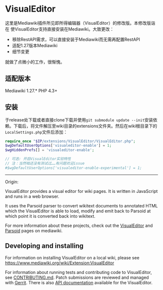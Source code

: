 # VisualEditor

这里是Mediawiki插件所见即所得编辑器（VisualEditor）的修改版。本修改版诣在
使VisualEditor支持直接安装在Mediawiki。大致更改：

- 移除RestAPI需求，可以直接安装于Mediawiki而无需再配置RestAPI
- 适配1.27版本Mediawiki
- 细节变更

就做了点微小的工作，很惭愧。

## 适配版本

Mediawiki 1.27.*
PHP 4.3+

## 安装

于release处下载或者直接clone下载并使用`git submodule update --init`安装依
赖。下载后，将文件解压至wiki目录的extensions文件夹。然后在wiki根目录下的
`LocalSettings.php`文件后添加：

```php
require_once "$IP/extensions/VisualEditor/VisualEditor.php";
$wgDefaultUserOptions['visualeditor-enable'] = 1;
$wgHiddenPrefs[] = 'visualeditor-enable';

// 可选: 开启VisualEditor实验特性
// 注：当然咱还没有测试过……有问题欢迎issue
#$wgDefaultUserOptions['visualeditor-enable-experimental'] = 1;
```

---
Origin:

VisualEditor provides a visual editor for wiki pages. It is written in
JavaScript and runs in a web browser.

It uses the Parsoid parser to convert wikitext documents to annotated HTML
which the VisualEditor is able to load, modify and emit back to Parsoid at
which point it is converted back into wikitext.

For more information about these projects, check out the [VisualEditor][]
and [Parsoid][] pages on mediawiki.


## Developing and installing

For information on installing VisualEditor on a local wiki, please
see https://www.mediawiki.org/wiki/Extension:VisualEditor

For information about running tests and contributing code to VisualEditor,
see [CONTRIBUTING.md](./CONTRIBUTING.md).  Patch submissions are reviewed and managed with
[Gerrit][].  There is also [API documentation][] available for the
VisualEditor.

[VisualEditor]:      https://www.mediawiki.org/wiki/VisualEditor
[Parsoid]:           https://www.mediawiki.org/wiki/Parsoid
[API documentation]: https://doc.wikimedia.org/VisualEditor/master/
[Gerrit]:            https://www.mediawiki.org/wiki/Gerrit
